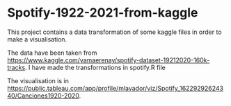 # Spotify-1922-2021-from-kaggle
This project contains a data transformation of some kaggle files in order to make a visualisation.

The data have been taken from https://www.kaggle.com/yamaerenay/spotify-dataset-19212020-160k-tracks. I have made the transformations in spotify.R file

The visualisation is in https://public.tableau.com/app/profile/mlavador/viz/Spotify_16229292624340/Canciones1920-2020.
